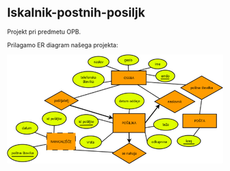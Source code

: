 # Iskalnik-postnih-posiljk
Projekt pri predmetu OPB.

Prilagamo ER diagram našega projekta:


![alt tag](https://github.com/ZavbiA/Iskalnik-postnih-posiljk/blob/master/DiagramPosta2.png)
